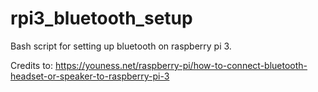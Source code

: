 # rpi3_bluetooth_setup

Bash script for setting up bluetooth on raspberry pi 3.

Credits to: https://youness.net/raspberry-pi/how-to-connect-bluetooth-headset-or-speaker-to-raspberry-pi-3
